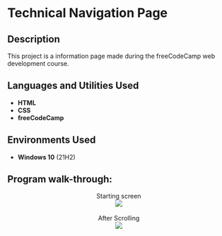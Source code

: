 <h1>Technical Navigation Page</h1>

<h2>Description</h2>
This project is a information page made during the freeCodeCamp web development course.
<br />


<h2>Languages and Utilities Used</h2>

- <b>HTML</b> 
- <b>CSS</b>
- <b>freeCodeCamp</b>

<h2>Environments Used </h2>

- <b>Windows 10</b> (21H2)

<h2>Program walk-through:</h2>

<p align="center">
Starting screen <br/>
<img src="https://user-images.githubusercontent.com/123213606/213949626-1b43fede-08b7-4567-b579-49dbb5a78ffd.png"/>
<br />
<br />
After Scrolling  <br/>
<img src="https://user-images.githubusercontent.com/123213606/213949649-e0e37f79-c212-42a2-acfb-7a49464c389b.png"/>
<br />


<!--
 ```diff
- text in red
+ text in green
! text in orange
# text in gray
@@ text in purple (and bold)@@
```
--!>
